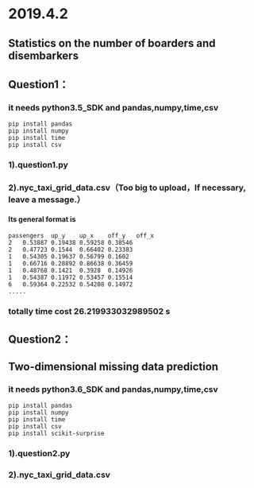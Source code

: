 # 2019.4.2

## Statistics on the number of boarders and disembarkers

## Question1：
### it needs python3.5_SDK and pandas,numpy,time,csv
```
pip install pandas
pip install numpy
pip install time
pip install csv
```
### 1).question1.py
### 2).nyc_taxi_grid_data.csv（Too big to upload，If necessary, leave a message.）
####  Its general format is
```
passengers	up_y	up_x	off_y	off_x
2	0.53887	0.19438	0.59258	0.38546
2	0.47723	0.1544	0.66402	0.23383
1	0.54305	0.19637	0.56799	0.1602
1	0.66716	0.28892	0.86638	0.36459
1	0.48768	0.1421	0.3928	0.14926
1	0.54387	0.11972	0.53457	0.15514
6	0.59364	0.22532	0.54208	0.14972
.....
```
### totally time cost 26.219933032989502 s


## Question2：
## Two-dimensional missing data prediction
### it needs python3.6_SDK and pandas,numpy,time,csv
```
pip install pandas
pip install numpy
pip install time
pip install csv
pip install scikit-surprise
```
### 1).question2.py
### 2).nyc_taxi_grid_data.csv
